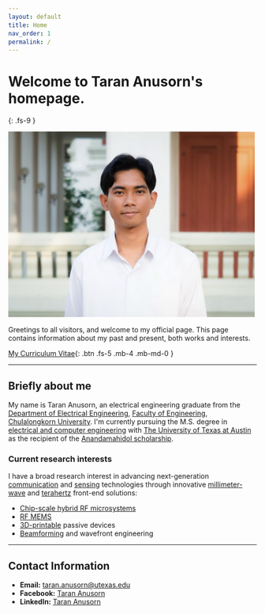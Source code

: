 ```yaml
---
layout: default
title: Home
nav_order: 1
permalink: /
---
```


# Welcome to Taran Anusorn's homepage.
{: .fs-9 }

<img src="pages\01_Home\9E.jpg" alt="Me" style="width:500px;"/>

Greetings to all visitors, and welcome to my official page. This page contains information about my past and present, both works and interests. 

[My Curriculum Vitae](/pages/01_Home/CV2025_TARAN.pdf){: .btn .fs-5 .mb-4 .mb-md-0 }

---

## Briefly about me

My name is Taran Anusorn, an electrical engineering graduate from the [Department of Electrical Engineering](https://ee.eng.chula.ac.th/), [Faculty of Engineering](https://www.eng.chula.ac.th/th/), [Chulalongkorn University](https://www.chula.ac.th/en/). I'm currently pursuing the M.S. degree in [electrical and computer engineering](https://www.ece.utexas.edu/) with [The University of Texas at Austin](https://www.utexas.edu/) as the recipient of the [Anandamahidol scholarship](https://tehran.thaiembassy.org/en/content/the-ananda-mahidol-foundation-and-the-legacy-of-ra?page=5d84667b15e39c3cbc002db9&menu=5d84667b15e39c3cbc002dbb).

### Current research interests
I have a broad research interest in advancing next-generation [communication](https://en.wikipedia.org/wiki/Communications_system#:~:text=A%20communications%20system%20or%20communication,to%20form%20an%20integrated%20whole.) and [sensing](https://en.wikipedia.org/wiki/Sensor) technologies through innovative [millimeter-wave](https://en.wikipedia.org/wiki/Extremely_high_frequency) and [terahertz](https://en.wikipedia.org/wiki/Terahertz_radiation) front-end solutions:
 - [Chip-scale hybrid RF microsystems](https://cloud.wikis.utexas.edu/wiki/spaces/UTRFA/overview?homepageId=214602569)
 - [RF MEMS](https://en.wikipedia.org/wiki/Radio-frequency_microelectromechanical_system)
 - [3D-printable](https://en.wikipedia.org/wiki/3D_printing) passive devices
 - [Beamforming](https://en.wikipedia.org/wiki/Beamforming) and wavefront engineering


---

## Contact Information

- **Email:** [taran.anusorn@utexas.edu](taran.anusorn@utexas.edu)
- **Facebook:** [Taran Anusorn](https://www.facebook.com/nineza.taran)
- **LinkedIn:** [Taran Anusorn](https://www.linkedin.com/in/taran-anusorn-7a4174230)